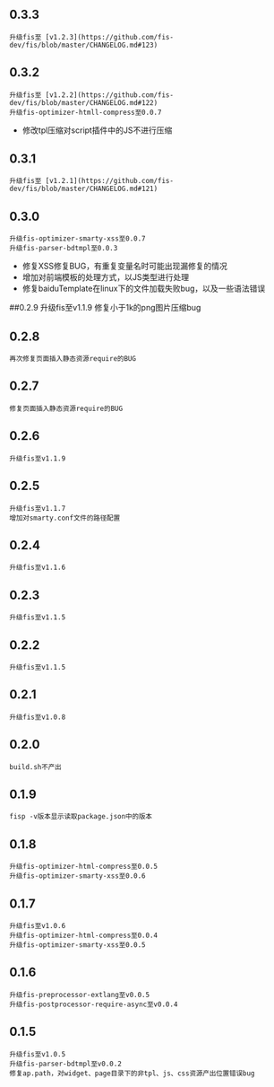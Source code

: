 ## 0.3.3

	升级fis至 [v1.2.3](https://github.com/fis-dev/fis/blob/master/CHANGELOG.md#123)

## 0.3.2

	升级fis至 [v1.2.2](https://github.com/fis-dev/fis/blob/master/CHANGELOG.md#122)
	升级fis-optimizer-htmll-compress至0.0.7

* 修改tpl压缩对script插件中的JS不进行压缩

## 0.3.1

	升级fis至 [v1.2.1](https://github.com/fis-dev/fis/blob/master/CHANGELOG.md#121)

## 0.3.0

    升级fis-optimizer-smarty-xss至0.0.7
    升级fis-parser-bdtmpl至0.0.3

* 修复XSS修复BUG，有重复变量名时可能出现漏修复的情况
* 增加对前端模板的处理方式，以JS类型进行处理
* 修复baiduTemplate在linux下的文件加载失败bug，以及一些语法错误

##0.2.9
    升级fis至v1.1.9
    修复小于1k的png图片压缩bug
## 0.2.8
    再次修复页面插入静态资源require的BUG
## 0.2.7
    修复页面插入静态资源require的BUG
## 0.2.6
    升级fis至v1.1.9
## 0.2.5
    升级fis至v1.1.7
    增加对smarty.conf文件的路径配置
## 0.2.4
    升级fis至v1.1.6
## 0.2.3
    升级fis至v1.1.5
## 0.2.2
    升级fis至v1.1.5
## 0.2.1
    升级fis至v1.0.8
## 0.2.0
    build.sh不产出
## 0.1.9
    fisp -v版本显示读取package.json中的版本
## 0.1.8
    升级fis-optimizer-html-compress至0.0.5
    升级fis-optimizer-smarty-xss至0.0.6

## 0.1.7

    升级fis至v1.0.6
    升级fis-optimizer-html-compress至0.0.4
    升级fis-optimizer-smarty-xss至0.0.5

## 0.1.6 
    
    升级fis-preprocessor-extlang至v0.0.5
    升级fis-postprocessor-require-async至v0.0.4

## 0.1.5 

    升级fis至v1.0.5
    升级fis-parser-bdtmpl至v0.0.2
    修复ap.path，对widget、page目录下的非tpl、js、css资源产出位置错误bug
